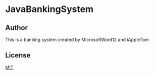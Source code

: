 # JavaBankingSystem

## Author
This is a banking system created by MicrosoftWord12 and iAppleTom

## License
[MIT](https://choosealicense.com/licenses/mit/)
